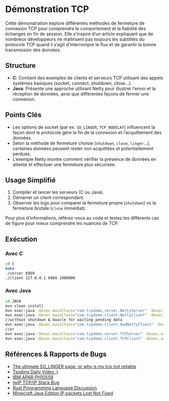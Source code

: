 # Démonstration TCP

Cette démonstration explore différentes méthodes de fermeture de connexion TCP pour comprendre le comportement et la fiabilité des échanges en fin de session. Elle s’inspire d’un article expliquant que de nombreux développeurs ne maîtrisent pas toujours les subtilités du protocole TCP quand il s’agit d’interrompre le flux et de garantir la bonne transmission des données.

## Structure

- **C**: Contient des exemples de clients et serveurs TCP utilisant des appels systèmes basiques (socket, connect, shutdown, close…).
- **Java**: Présente une approche utilisant Netty pour illustrer l’envoi et la réception de données, ainsi que différentes façons de fermer une connexion.

## Points Clés

- Les options de socket (par ex. `SO_LINGER`, `TCP_NODELAY`) influencent la façon dont le protocole gère la fin de la connexion et l’acquittement des données.
- Selon la méthode de fermeture choisie (`shutdown`, `close`, `linger`…), certaines données peuvent rester non acquittées et potentiellement perdues.
- L’exemple Netty montre comment vérifier la présence de données en attente et effectuer une fermeture plus sécurisée.

## Usage Simplifié

1. Compiler et lancer les serveurs (C ou Java).
2. Démarrer un client correspondant.
3. Observer les logs pour comparer la fermeture propre (`shutdown`) vs la fermeture brutale (`close` immédiat).

Pour plus d’informations, référez-vous au code et testez les différents cas de figure pour mieux comprendre les nuances de TCP.

## Exécution

### Avec C

```zsh
cd C
make
./server 6969
./client 127.0.0.1 6969 1000000
```

### Avec Java

```zsh
cd JAVA
mvn clean install
mvn exec:java -Dexec.mainClass="com.tcpdemo.server.NettyServer" -Dexec.args="6969"
mvn exec:java -Dexec.mainClass="com.tcpdemo.client.NettyClient" -Dexec.args="localhost 6969 1000000"
//without shutdown & boucle for waiting pending data
mvn exec:java -Dexec.mainClass="com.tcpdemo.client.BadNettyClient" -Dexec.args="localhost 6969 1000000"
//or
mvn exec:java -Dexec.mainClass="com.tcpdemo.server.TCPServer" -Dexec.args="6969"
mvn exec:java -Dexec.mainClass="com.tcpdemo.client.TCPClient" -Dexec.args="localhost 6969 1000000"
```

## Références & Rapports de Bugs

- [The ultimate SO_LINGER page, or why is my tcp not reliable](https://blog.netherlabs.nl/articles/2009/01/18/the-ultimate-so_linger-page-or-why-is-my-tcp-not-reliable)
- [Tsoding Daily Video :)](https://www.youtube.com/watch?v=JRTLSxGf_6w)
- [IBM APAR PH10558](https://www.ibm.com/support/pages/apar/PH10558)
- [lwIP TCP/IP Stack Bug](https://savannah.nongnu.org/bugs/?19157)
- [Rust Programming Language Discussion](https://internals.rust-lang.org/t/tcpstream-always-terminates-connections-successfully-even-on-panic/15109?page=2)
- [Minecraft Java Edition IP packets Lost Not Fixed](https://bugs.mojang.com/browse/MC-270155)
